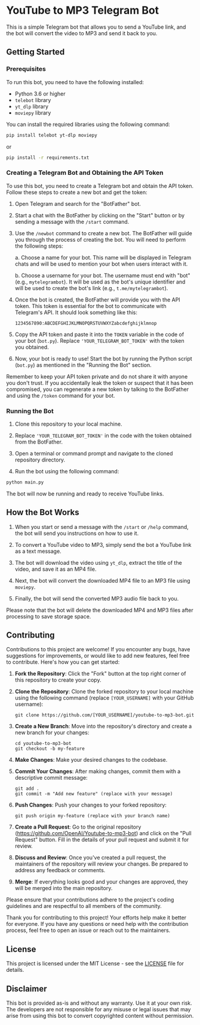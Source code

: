 # YouTube to MP3 Telegram Bot

This is a simple Telegram bot that allows you to send a YouTube link, and the bot will convert the video to MP3 and send it back to you.

## Getting Started

### Prerequisites

To run this bot, you need to have the following installed:

- Python 3.6 or higher
- `telebot` library
- `yt_dlp` library
- `moviepy` library

You can install the required libraries using the following command:

```bash
pip install telebot yt-dlp moviepy
```
or
```bash
pip install -r requirements.txt
```

### Creating a Telegram Bot and Obtaining the API Token

To use this bot, you need to create a Telegram bot and obtain the API token. Follow these steps to create a new bot and get the token:

1. Open Telegram and search for the "BotFather" bot.

2. Start a chat with the BotFather by clicking on the "Start" button or by sending a message with the `/start` command.

3. Use the `/newbot` command to create a new bot. The BotFather will guide you through the process of creating the bot. You will need to perform the following steps:

   a. Choose a name for your bot. This name will be displayed in Telegram chats and will be used to mention your bot when users interact with it.

   b. Choose a username for your bot. The username must end with "bot" (e.g., `mytelegrambot`). It will be used as the bot's unique identifier and will be used to create the bot's link (e.g., `t.me/mytelegrambot`).

4. Once the bot is created, the BotFather will provide you with the API token. This token is essential for the bot to communicate with Telegram's API. It should look something like this:

   ```
   1234567890:ABCDEFGHIJKLMNOPQRSTUVWXYZabcdefghijklmnop
   ```

5. Copy the API token and paste it into the `TOKEN` variable in the code of your bot (`bot.py`). Replace `'YOUR_TELEGRAM_BOT_TOKEN'` with the token you obtained.

6. Now, your bot is ready to use! Start the bot by running the Python script (`bot.py`) as mentioned in the "Running the Bot" section.

Remember to keep your API token private and do not share it with anyone you don't trust. If you accidentally leak the token or suspect that it has been compromised, you can regenerate a new token by talking to the BotFather and using the `/token` command for your bot.

### Running the Bot

1. Clone this repository to your local machine.

2. Replace `'YOUR_TELEGRAM_BOT_TOKEN'` in the code with the token obtained from the BotFather.

3. Open a terminal or command prompt and navigate to the cloned repository directory.

4. Run the bot using the following command:

```bash
python main.py
```

The bot will now be running and ready to receive YouTube links.

## How the Bot Works

1. When you start or send a message with the `/start` or `/help` command, the bot will send you instructions on how to use it.

2. To convert a YouTube video to MP3, simply send the bot a YouTube link as a text message.

3. The bot will download the video using `yt_dlp`, extract the title of the video, and save it as an MP4 file.

4. Next, the bot will convert the downloaded MP4 file to an MP3 file using `moviepy`.

5. Finally, the bot will send the converted MP3 audio file back to you.

Please note that the bot will delete the downloaded MP4 and MP3 files after processing to save storage space.


## Contributing

Contributions to this project are welcome! If you encounter any bugs, have suggestions for improvements, or would like to add new features, feel free to contribute. Here's how you can get started:

1. **Fork the Repository**: Click the "Fork" button at the top right corner of this repository to create your copy.

2. **Clone the Repository**: Clone the forked repository to your local machine using the following command (replace `[YOUR_USERNAME]` with your GitHub username):

   ```
   git clone https://github.com/[YOUR_USERNAME]/youtube-to-mp3-bot.git
   ```

3. **Create a New Branch**: Move into the repository's directory and create a new branch for your changes:

   ```
   cd youtube-to-mp3-bot
   git checkout -b my-feature
   ```

4. **Make Changes**: Make your desired changes to the codebase.

5. **Commit Your Changes**: After making changes, commit them with a descriptive commit message:

   ```
   git add .
   git commit -m "Add new feature" (replace with your message)
   ```

6. **Push Changes**: Push your changes to your forked repository:

   ```
   git push origin my-feature (replace with your branch name)
   ```

7. **Create a Pull Request**: Go to the original repository (https://github.com/OpenAI/Youtube-to-mp3-bot) and click on the "Pull Request" button. Fill in the details of your pull request and submit it for review.

8. **Discuss and Review**: Once you've created a pull request, the maintainers of the repository will review your changes. Be prepared to address any feedback or comments.

9. **Merge**: If everything looks good and your changes are approved, they will be merged into the main repository.

Please ensure that your contributions adhere to the project's coding guidelines and are respectful to all members of the community.

Thank you for contributing to this project! Your efforts help make it better for everyone. If you have any questions or need help with the contribution process, feel free to open an issue or reach out to the maintainers.


## License

This project is licensed under the MIT License - see the [LICENSE](LICENSE) file for details.

## Disclaimer

This bot is provided as-is and without any warranty. Use it at your own risk. The developers are not responsible for any misuse or legal issues that may arise from using this bot to convert copyrighted content without permission.

